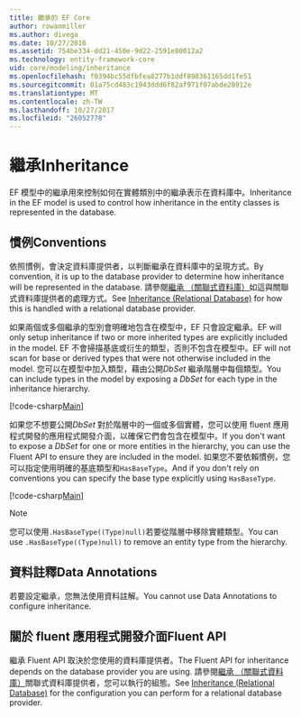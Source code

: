 ```yaml
---
title: 繼承的 EF Core
author: rowanmiller
ms.author: divega
ms.date: 10/27/2016
ms.assetid: 754be334-dd21-450e-9d22-2591e80012a2
ms.technology: entity-framework-core
uid: core/modeling/inheritance
ms.openlocfilehash: f0394bc55dfbfea8277b1ddf898361165dd1fe51
ms.sourcegitcommit: 01a75cd483c1943ddd6f82af971f07abde20912e
ms.translationtype: MT
ms.contentlocale: zh-TW
ms.lasthandoff: 10/27/2017
ms.locfileid: "26052778"
---
```

# <a name="inheritance"></a><span data-ttu-id="e6bf5-102">繼承</span><span class="sxs-lookup"><span data-stu-id="e6bf5-102">Inheritance</span></span>

<span data-ttu-id="e6bf5-103">EF 模型中的繼承用來控制如何在實體類別中的繼承表示在資料庫中。</span><span class="sxs-lookup"><span data-stu-id="e6bf5-103">Inheritance in the EF model is used to control how inheritance in the entity classes is represented in the database.</span></span>

## <a name="conventions"></a><span data-ttu-id="e6bf5-104">慣例</span><span class="sxs-lookup"><span data-stu-id="e6bf5-104">Conventions</span></span>

<span data-ttu-id="e6bf5-105">依照慣例，會決定資料庫提供者，以判斷繼承在資料庫中的呈現方式。</span><span class="sxs-lookup"><span data-stu-id="e6bf5-105">By convention, it is up to the database provider to determine how inheritance will be represented in the database.</span></span> <span data-ttu-id="e6bf5-106">請參閱[繼承 （關聯式資料庫）](relational/inheritance.md)如這與關聯式資料庫提供者的處理方式。</span><span class="sxs-lookup"><span data-stu-id="e6bf5-106">See [Inheritance (Relational Database)](relational/inheritance.md) for how this is handled with a relational database provider.</span></span>

<span data-ttu-id="e6bf5-107">如果兩個或多個繼承的型別會明確地包含在模型中，EF 只會設定繼承。</span><span class="sxs-lookup"><span data-stu-id="e6bf5-107">EF will only setup inheritance if two or more inherited types are explicitly included in the model.</span></span> <span data-ttu-id="e6bf5-108">EF 不會掃描基底或衍生的類型，否則不包含在模型中。</span><span class="sxs-lookup"><span data-stu-id="e6bf5-108">EF will not scan for base or derived types that were not otherwise included in the model.</span></span> <span data-ttu-id="e6bf5-109">您可以在模型中加入類型，藉由公開*DbSet<TEntity>* 繼承階層中每個類型。</span><span class="sxs-lookup"><span data-stu-id="e6bf5-109">You can include types in the model by exposing a *DbSet<TEntity>* for each type in the inheritance hierarchy.</span></span>

[!code-csharp[Main](../../../samples/core/Modeling/Conventions/Samples/InheritanceDbSets.cs?highlight=3-4&name=Model)]

<span data-ttu-id="e6bf5-110">如果您不想要公開*DbSet<TEntity>* 對於階層中的一個或多個實體，您可以使用 fluent 應用程式開發的應用程式開發介面，以確保它們會包含在模型中。</span><span class="sxs-lookup"><span data-stu-id="e6bf5-110">If you don't want to expose a *DbSet<TEntity>* for one or more entities in the hierarchy, you can use the Fluent API to ensure they are included in the model.</span></span>
<span data-ttu-id="e6bf5-111">如果您不要依賴慣例，您可以指定使用明確的基底類型和`HasBaseType`。</span><span class="sxs-lookup"><span data-stu-id="e6bf5-111">And if you don't rely on conventions you can specify the base type explicitly using `HasBaseType`.</span></span>

[!code-csharp[Main](../../../samples/core/Modeling/Conventions/Samples/InheritanceModelBuilder.cs?highlight=7&name=Context)]

> [!NOTE]
> <span data-ttu-id="e6bf5-112">您可以使用`.HasBaseType((Type)null)`若要從階層中移除實體類型。</span><span class="sxs-lookup"><span data-stu-id="e6bf5-112">You can use `.HasBaseType((Type)null)` to remove an entity type from the hierarchy.</span></span>

## <a name="data-annotations"></a><span data-ttu-id="e6bf5-113">資料註釋</span><span class="sxs-lookup"><span data-stu-id="e6bf5-113">Data Annotations</span></span>

<span data-ttu-id="e6bf5-114">若要設定繼承，您無法使用資料註解。</span><span class="sxs-lookup"><span data-stu-id="e6bf5-114">You cannot use Data Annotations to configure inheritance.</span></span>

## <a name="fluent-api"></a><span data-ttu-id="e6bf5-115">關於 fluent 應用程式開發介面</span><span class="sxs-lookup"><span data-stu-id="e6bf5-115">Fluent API</span></span>

<span data-ttu-id="e6bf5-116">繼承 Fluent API 取決於您使用的資料庫提供者。</span><span class="sxs-lookup"><span data-stu-id="e6bf5-116">The Fluent API for inheritance depends on the database provider you are using.</span></span> <span data-ttu-id="e6bf5-117">請參閱[繼承 （關聯式資料庫）](relational/inheritance.md)關聯式資料庫提供者，您可以執行的組態。</span><span class="sxs-lookup"><span data-stu-id="e6bf5-117">See [Inheritance (Relational Database)](relational/inheritance.md) for the configuration you can perform for a relational database provider.</span></span>
